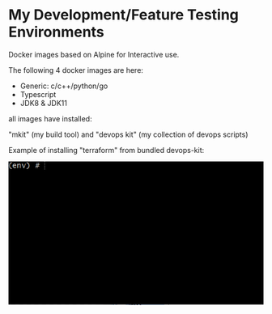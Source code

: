 # My Development/Feature Testing Environments

Docker images based on Alpine for Interactive use.

The following 4 docker images are here:

* Generic: c/c++/python/go
* Typescript
* JDK8 & JDK11

all images have installed:

"mkit" (my build tool) and "devops kit" (my collection of devops scripts)

Example of installing "terraform" from  bundled devops-kit:

![Installing Terraform](images/install_terraform_0.gif)
